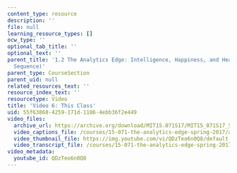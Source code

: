 ```yaml
---
content_type: resource
description: ''
file: null
learning_resource_types: []
ocw_type: ''
optional_tab_title: ''
optional_text: ''
parent_title: '1.2 The Analytics Edge: Intelligence, Happiness, and Health  (Lecture
  Sequence)'
parent_type: CourseSection
parent_uid: null
related_resources_text: ''
resource_index_text: ''
resourcetype: Video
title: 'Video 6: This Class'
uid: 55f63868-4259-171d-1186-4ebb36f2e449
video_files:
  archive_url: https://archive.org/download/MIT15.071S17/MIT15_071S17_Session_1.2.06_300k.mp4
  video_captions_file: /courses/15-071-the-analytics-edge-spring-2017/af16654027695b1396fefbfb6e00d927_QDzTeo6n0Q8.vtt
  video_thumbnail_file: https://img.youtube.com/vi/QDzTeo6n0Q8/default.jpg
  video_transcript_file: /courses/15-071-the-analytics-edge-spring-2017/dddfc913d2342e4d7134cdcc055e43aa_QDzTeo6n0Q8.pdf
video_metadata:
  youtube_id: QDzTeo6n0Q8
---
```

